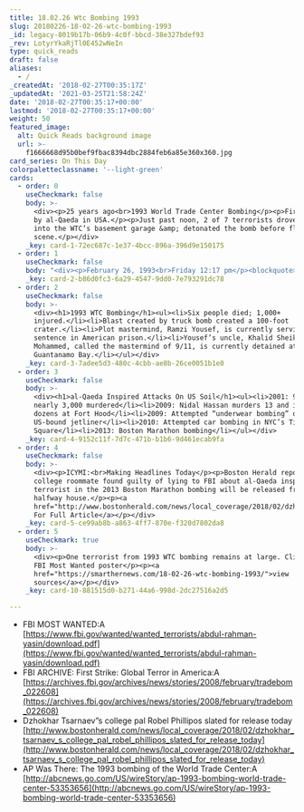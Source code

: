 ```yaml
---
title: 18.02.26 Wtc Bombing 1993
slug: 20180226-18-02-26-wtc-bombing-1993
_id: legacy-8019b17b-06b9-4c0f-bbcd-38e327bdef93
_rev: LotyrYkaRjTl0E452wNeIn
type: quick_reads
draft: false
aliases:
  - /
_createdAt: '2018-02-27T00:35:17Z'
_updatedAt: '2021-03-25T21:58:24Z'
date: '2018-02-27T00:35:17+00:00'
lastmod: '2018-02-27T00:35:17+00:00'
weight: 50
featured_image:
  alt: Quick Reads background image
  url: >-
    f1666668d95b0bef9fbac8394dbc2884feb6a85e360x360.jpg
card_series: On This Day
colorpaletteclassname: '--light-green'
cards:
  - order: 0
    useCheckmark: false
    body: >-
      <div><p>25 years ago<br>1993 World Trade Center Bombing</p><p>First attack
      by al-Qaeda in USA.</p><p>Just past noon, 2 of 7 terrorists drove a truck
      into the WTC’s basement garage &amp; detonated the bomb before fleeing the
      scene.</p></div>
    _key: card-1-72ec687c-1e37-4bcc-896a-396d9e150175
  - order: 1
    useCheckmark: false
    body: "<div><p>February 26, 1993<br>Friday 12:17 pm</p><blockquote>“…Middle Eastern terrorism had arrived on American soila\x14with a bang”<br><br><br><br>FBI, First Strike: Global Terror in America</blockquote></div>"
    _key: card-2-b86d0fc3-6a29-4547-9dd0-7e793291dc78
  - order: 2
    useCheckmark: false
    body: >-
      <div><h1>1993 WTC Bombing</h1><ul><li>Six people died; 1,000+
      injured.</li><li>Blast created by truck bomb created a 100-foot
      crater.</li><li>Plot mastermind, Ramzi Yousef, is currently serving life
      sentence in American prison.</li><li>Yousef’s uncle, Khalid Sheikh
      Mohammed, called the mastermind of 9/11, is currently detained at
      Guantanamo Bay.</li></ul></div>
    _key: card-3-7adee5d3-480c-4cbb-ae8b-26ce0051b1e0
  - order: 3
    useCheckmark: false
    body: >-
      <div><h1>al-Qaeda Inspired Attacks On US Soil</h1><ul><li>2001: 9/11,
      nearly 3,000 murdered</li><li>2009: Nidal Hassan murders 13 and injures
      dozens at Fort Hood</li><li>2009: Attempted “underwear bombing” on
      US-bound jetliner</li><li>2010: Attempted car bombing in NYC’s Times
      Square</li><li>2013: Boston Marathon bombing</li></ul></div>
    _key: card-4-9152c11f-7d7c-471b-b1b6-9d461ecab9fa
  - order: 4
    useCheckmark: false
    body: >-
      <div><p>ICYMI:<br>Making Headlines Today</p><p>Boston Herald reports
      college roommate found guilty of lying to FBI about al-Qaeda inspired
      terrorist in the 2013 Boston Marathon bombing will be released from
      halfway house.</p><p><a
      href="http://www.bostonherald.com/news/local_coverage/2018/02/dzhokhar_tsarnaev_s_college_pal_robel_phillipos_slated_for_release_today">Click
      For Full Article</a></p></div>
    _key: card-5-ce99ab8b-a863-4ff7-870e-f320d7802da8
  - order: 5
    useCheckmark: true
    body: >-
      <div><p>One terrorist from 1993 WTC bombing remains at large. Click to see
      FBI Most Wanted poster</p><p><a
      href="https://smarthernews.com/18-02-26-wtc-bombing-1993/">view
      sources</a></p></div>
    _key: card-10-881515d0-b271-44a6-998d-2dc27516a2d5

---
```

* FBI MOST WANTED:A [https://www.fbi.gov/wanted/wanted_terrorists/abdul-rahman-yasin/download.pdf](https://www.fbi.gov/wanted/wanted_terrorists/abdul-rahman-yasin/download.pdf)
* FBI ARCHIVE: First Strike: Global Terror in America:A [https://archives.fbi.gov/archives/news/stories/2008/february/tradebom_022608](https://archives.fbi.gov/archives/news/stories/2008/february/tradebom_022608)
* Dzhokhar Tsarnaev”s college pal Robel Phillipos slated for release today [http://www.bostonherald.com/news/local_coverage/2018/02/dzhokhar_tsarnaev_s_college_pal_robel_phillipos_slated_for_release_today](http://www.bostonherald.com/news/local_coverage/2018/02/dzhokhar_tsarnaev_s_college_pal_robel_phillipos_slated_for_release_today)
* AP Was There: The 1993 bombing of the World Trade Center:A [http://abcnews.go.com/US/wireStory/ap-1993-bombing-world-trade-center-53353656](http://abcnews.go.com/US/wireStory/ap-1993-bombing-world-trade-center-53353656)